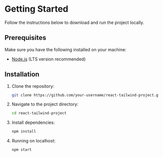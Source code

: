 # Getting Started

Follow the instructions below to download and run the project locally.

## Prerequisites

Make sure you have the following installed on your machine:

- [Node.js](https://nodejs.org/) (LTS version recommended)

## Installation

1. Clone the repository:

   ```bash
   git clone https://github.com/your-username/react-tailwind-project.git

2. Navigate to the project directory:

   ```bash
   cd react-tailwind-project


3. Install dependencies:

   ```bash
   npm install

4. Running on localhost:

   ```bash
   npm start   
  